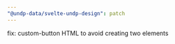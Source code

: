 ```yaml
---
"@undp-data/svelte-undp-design": patch
---
```


fix: custom-button HTML to avoid creating two elements
